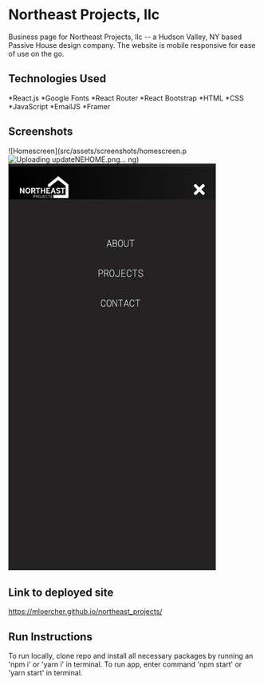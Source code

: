 # Northeast Projects, llc

Business page for Northeast Projects, llc -- a Hudson Valley, NY based Passive House design company. The website is mobile responsive for ease of use on the go. 

## Technologies Used


*React.js
*Google Fonts
*React Router
*React Bootstrap
*HTML
*CSS
*JavaScript
*EmailJS
*Framer 

## Screenshots

![Homescreen](src/assets/screenshots/homescreen.p![Uploading updateNEHOME.png…]()
ng)
![Mobile View](src/assets/screenshots/mobileview.png)

## Link to deployed site
https://mloercher.github.io/northeast_projects/

## Run Instructions

To run locally, clone repo and install all necessary packages by running an 'npm i' or 'yarn i' in terminal. To run app, enter command 'npm start' or 'yarn start' in terminal. 
